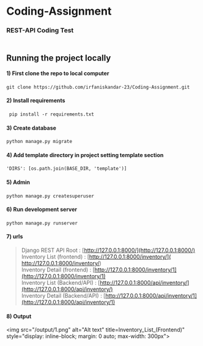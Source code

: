 # Coding-Assignment

### REST-API Coding Test<br><br>

## Running the project locally
#### 1) First clone the repo to local computer
```
git clone https://github.com/irfaniskandar-23/Coding-Assignment.git
```

#### 2) Install requirements
```
 pip install -r requirements.txt
```

#### 3) Create database
```
python manage.py migrate
```

#### 4) Add template directory in project setting template section
```
'DIRS': [os.path.join(BASE_DIR, 'template')]
```

#### 5) Admin
```
python manage.py createsuperuser
```

#### 6) Run development server
```
python manage.py runserver
```

#### 7) urls
> Django REST API Root : [http://127.0.0.1:8000/](http://127.0.0.1:8000/)<br>
> Inventory List (frontend) : [http://127.0.0.1:8000/inventory/](  http://127.0.0.1:8000/inventory/)<br>
> Inventory Detail (frontend) : [http://127.0.0.1:8000/inventory/1](http://127.0.0.1:8000/inventory/1)<br>
> Inventory List (Backend/API)  : [http://127.0.0.1:8000/api/inventory/](http://127.0.0.1:8000/api/inventory/)<br>
> Inventory Detail (Backend/API)  : [http://127.0.0.1:8000/api/inventory/1](http://127.0.0.1:8000/api/inventory/1)<br>


#### 8) Output

<img
  src="/output/1.png"
  alt="Alt text"
  title=Inventory_List_(Frontend)"
  style="display: inline-block; margin: 0 auto; max-width: 300px">
